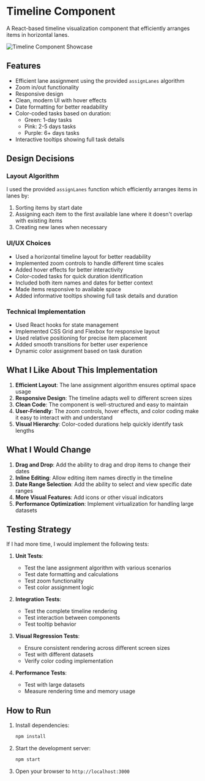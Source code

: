 # Timeline Component

A React-based timeline visualization component that efficiently arranges items in horizontal lanes.

![Timeline Component Showcase](./timeline-showcase.png)

## Features

- Efficient lane assignment using the provided `assignLanes` algorithm
- Zoom in/out functionality
- Responsive design
- Clean, modern UI with hover effects
- Date formatting for better readability
- Color-coded tasks based on duration:
  - Green: 1-day tasks
  - Pink: 2-5 days tasks
  - Purple: 6+ days tasks
- Interactive tooltips showing full task details

## Design Decisions

### Layout Algorithm

I used the provided `assignLanes` function which efficiently arranges items in lanes by:

1. Sorting items by start date
2. Assigning each item to the first available lane where it doesn't overlap with existing items
3. Creating new lanes when necessary

### UI/UX Choices

- Used a horizontal timeline layout for better readability
- Implemented zoom controls to handle different time scales
- Added hover effects for better interactivity
- Color-coded tasks for quick duration identification
- Included both item names and dates for better context
- Made items responsive to available space
- Added informative tooltips showing full task details and duration

### Technical Implementation

- Used React hooks for state management
- Implemented CSS Grid and Flexbox for responsive layout
- Used relative positioning for precise item placement
- Added smooth transitions for better user experience
- Dynamic color assignment based on task duration

## What I Like About This Implementation

1. **Efficient Layout**: The lane assignment algorithm ensures optimal space usage
2. **Responsive Design**: The timeline adapts well to different screen sizes
3. **Clean Code**: The component is well-structured and easy to maintain
4. **User-Friendly**: The zoom controls, hover effects, and color coding make it easy to interact with and understand
5. **Visual Hierarchy**: Color-coded durations help quickly identify task lengths

## What I Would Change

1. **Drag and Drop**: Add the ability to drag and drop items to change their dates
2. **Inline Editing**: Allow editing item names directly in the timeline
3. **Date Range Selection**: Add the ability to select and view specific date ranges
4. **More Visual Features**: Add icons or other visual indicators
5. **Performance Optimization**: Implement virtualization for handling large datasets

## Testing Strategy

If I had more time, I would implement the following tests:

1. **Unit Tests**:

   - Test the lane assignment algorithm with various scenarios
   - Test date formatting and calculations
   - Test zoom functionality
   - Test color assignment logic

2. **Integration Tests**:

   - Test the complete timeline rendering
   - Test interaction between components
   - Test tooltip behavior

3. **Visual Regression Tests**:

   - Ensure consistent rendering across different screen sizes
   - Test with different datasets
   - Verify color coding implementation

4. **Performance Tests**:
   - Test with large datasets
   - Measure rendering time and memory usage

## How to Run

1. Install dependencies:

   ```bash
   npm install
   ```

2. Start the development server:

   ```bash
   npm start
   ```

3. Open your browser to `http://localhost:3000`
